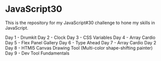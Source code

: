 # JavaScript30

This is the repository for my JavaScript#30 challenge to hone my skills in JavaScript.

Day 1 - Drumkit
Day 2 - Clock
Day 3 - CSS Variables
Day 4 - Array Cardio
Day 5 - Flex Panel Gallery
Day 6 - Type Ahead
Day 7 - Array Cardio Day 2
Day 8 - HTMl5 Canvas Drawing Tool (Multi-color shape-shifting painter)
Day 9 - Dev Tool Fundamentals
